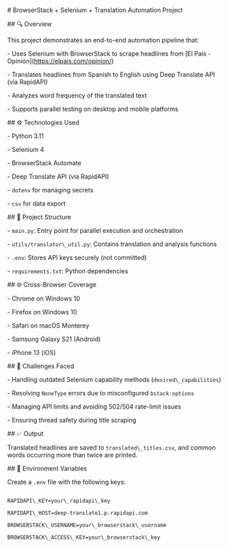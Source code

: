 \# BrowserStack + Selenium + Translation Automation Project



\## 🔍 Overview

This project demonstrates an end-to-end automation pipeline that:

\- Uses Selenium with BrowserStack to scrape headlines from \[El País - Opinión](https://elpais.com/opinion/)

\- Translates headlines from Spanish to English using Deep Translate API (via RapidAPI)

\- Analyzes word frequency of the translated text

\- Supports parallel testing on desktop and mobile platforms



\## ⚙️ Technologies Used

\- Python 3.11

\- Selenium 4

\- BrowserStack Automate

\- Deep Translate API (via RapidAPI)

\- `dotenv` for managing secrets

\- `csv` for data export



\## 📁 Project Structure

\- `main.py`: Entry point for parallel execution and orchestration

\- `utils/translator\_util.py`: Contains translation and analysis functions

\- `.env`: Stores API keys securely (not committed)

\- `requirements.txt`: Python dependencies



\## 🌐 Cross-Browser Coverage

\- Chrome on Windows 10

\- Firefox on Windows 10

\- Safari on macOS Monterey

\- Samsung Galaxy S21 (Android)

\- iPhone 13 (iOS)



\## 🚧 Challenges Faced

\- Handling outdated Selenium capability methods (`desired\_capabilities`)

\- Resolving `NoneType` errors due to misconfigured `bstack:options`

\- Managing API limits and avoiding 502/504 rate-limit issues

\- Ensuring thread safety during title scraping



\## ✅ Output

Translated headlines are saved to `translated\_titles.csv`, and common words occurring more than twice are printed.



\## 🔐 Environment Variables

Create a `.env` file with the following keys:



```env

RAPIDAPI\_KEY=your\_rapidapi\_key

RAPIDAPI\_HOST=deep-translate1.p.rapidapi.com

BROWSERSTACK\_USERNAME=your\_browserstack\_username

BROWSERSTACK\_ACCESS\_KEY=your\_browserstack\_key




